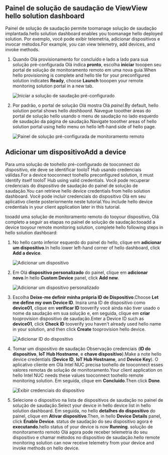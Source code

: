 ## <a name="view-hello-solution-dashboard"></a><span data-ttu-id="fd91b-101">Painel de solução de saudação de View</span><span class="sxs-lookup"><span data-stu-id="fd91b-101">View hello solution dashboard</span></span>

<span data-ttu-id="fd91b-102">Painel de solução de saudação permite toomanage solução de saudação implantada.</span><span class="sxs-lookup"><span data-stu-id="fd91b-102">hello solution dashboard enables you toomanage hello deployed solution.</span></span> <span data-ttu-id="fd91b-103">Por exemplo, você pode exibir telemetria, adicionar dispositivos e invocar métodos.</span><span class="sxs-lookup"><span data-stu-id="fd91b-103">For example, you can view telemetry, add devices, and invoke methods.</span></span>

1. <span data-ttu-id="fd91b-104">Quando Olá provisionamento for concluído e lado a lado para sua solução pré-configurada Olá indica **pronto**, escolha **iniciar** tooopen seu portal de solução de monitoramento remoto em uma nova guia.</span><span class="sxs-lookup"><span data-stu-id="fd91b-104">When hello provisioning is complete and hello tile for your preconfigured solution indicates **Ready**, choose **Launch** tooopen your remote monitoring solution portal in a new tab.</span></span>

    ![Iniciar a solução de saudação pré-configurado][img-launch-solution]

1. <span data-ttu-id="fd91b-106">Por padrão, o portal de solução Olá mostra Olá *painel*.</span><span class="sxs-lookup"><span data-stu-id="fd91b-106">By default, hello solution portal shows hello *dashboard*.</span></span> <span data-ttu-id="fd91b-107">Navegue tooother áreas do portal de solução hello usando o menu de saudação no lado esquerdo de saudação da página de saudação.</span><span class="sxs-lookup"><span data-stu-id="fd91b-107">Navigate tooother areas of hello solution portal using hello menu on hello left-hand side of hello page.</span></span>

    ![Painel de solução pré-configurada de monitoramento remoto][img-menu]

## <a name="add-a-device"></a><span data-ttu-id="fd91b-109">Adicionar um dispositivo</span><span class="sxs-lookup"><span data-stu-id="fd91b-109">Add a device</span></span>

<span data-ttu-id="fd91b-110">Para uma solução de toohello pré-configurado de tooconnect do dispositivo, ele deve se identificar tooIoT Hub usando credenciais válidas.</span><span class="sxs-lookup"><span data-stu-id="fd91b-110">For a device tooconnect toohello preconfigured solution, it must identify itself tooIoT Hub using valid credentials.</span></span> <span data-ttu-id="fd91b-111">Você pode recuperar credenciais do dispositivo de saudação do painel de solução de saudação.</span><span class="sxs-lookup"><span data-stu-id="fd91b-111">You can retrieve hello device credentials from hello solution dashboard.</span></span> <span data-ttu-id="fd91b-112">Você pode incluir credenciais do dispositivo Olá em seu aplicativo cliente posteriormente neste tutorial.</span><span class="sxs-lookup"><span data-stu-id="fd91b-112">You include hello device credentials in your client application later in this tutorial.</span></span>

<span data-ttu-id="fd91b-113">tooadd uma solução de monitoramento remoto do tooyour dispositivo, Olá completo a seguir as etapas no painel de solução de saudação:</span><span class="sxs-lookup"><span data-stu-id="fd91b-113">tooadd a device tooyour remote monitoring solution, complete hello following steps in hello solution dashboard:</span></span>

1. <span data-ttu-id="fd91b-114">No hello canto inferior esquerdo do painel do hello, clique em **adicionar um dispositivo**.</span><span class="sxs-lookup"><span data-stu-id="fd91b-114">In hello lower left-hand corner of hello dashboard, click **Add a device**.</span></span>

   ![Adicionar um dispositivo][1]

1. <span data-ttu-id="fd91b-116">Em Olá **dispositivo personalizado** do painel, clique em **adicionar novo**.</span><span class="sxs-lookup"><span data-stu-id="fd91b-116">In hello **Custom Device** panel, click **Add new**.</span></span>

   ![Adicionar um dispositivo personalizado][2]

1. <span data-ttu-id="fd91b-118">Escolha **Deixe-me definir minha própria ID de Dispositivo**.</span><span class="sxs-lookup"><span data-stu-id="fd91b-118">Choose **Let me define my own Device ID**.</span></span> <span data-ttu-id="fd91b-119">Insira uma ID de dispositivo como **device01**, clique em **verificar ID** tooverify você ainda não tiver usado o nome da saudação em sua solução e, em seguida, clique em **criar** tooprovision dispositivo de saudação.</span><span class="sxs-lookup"><span data-stu-id="fd91b-119">Enter a Device ID such as **device01**, click **Check ID** tooverify you haven't already used hello name in your solution, and then click **Create** tooprovision hello device.</span></span>

   ![Adicionar ID do dispositivo][3]

1. <span data-ttu-id="fd91b-121">Tornar um dispositivo de saudação Observação credenciais (**ID do dispositivo**, **IoT Hub Hostname**, e **chave dispositivo**).</span><span class="sxs-lookup"><span data-stu-id="fd91b-121">Make a note hello device credentials (**Device ID**, **IoT Hub Hostname**, and **Device Key**).</span></span> <span data-ttu-id="fd91b-122">O aplicativo cliente em Olá Intel NUC precisa toohello de tooconnect esses valores remotas de solução de monitoramento.</span><span class="sxs-lookup"><span data-stu-id="fd91b-122">Your client application on hello Intel NUC needs these values tooconnect toohello remote monitoring solution.</span></span> <span data-ttu-id="fd91b-123">Em seguida, clique em **Concluído**.</span><span class="sxs-lookup"><span data-stu-id="fd91b-123">Then click **Done**.</span></span>

    ![Exibir credenciais do dispositivo][4]

1. <span data-ttu-id="fd91b-125">Selecione o dispositivo na lista de dispositivos de saudação no painel de solução de saudação.</span><span class="sxs-lookup"><span data-stu-id="fd91b-125">Select your device in hello device list in hello solution dashboard.</span></span> <span data-ttu-id="fd91b-126">Em seguida, no hello **detalhes do dispositivo** do painel, clique em **Ativar dispositivo**.</span><span class="sxs-lookup"><span data-stu-id="fd91b-126">Then, in hello **Device Details** panel, click **Enable Device**.</span></span> <span data-ttu-id="fd91b-127">status de saudação do seu dispositivo agora é **executando**.</span><span class="sxs-lookup"><span data-stu-id="fd91b-127">hello status of your device is now **Running**.</span></span> <span data-ttu-id="fd91b-128">solução de monitoramento remoto Olá agora pode receber telemetria do seu dispositivo e chamar métodos no dispositivo de saudação.</span><span class="sxs-lookup"><span data-stu-id="fd91b-128">hello remote monitoring solution can now receive telemetry from your device and invoke methods on hello device.</span></span>

[img-launch-solution]: media/iot-suite-gateway-kit-view-solution/launch.png
[img-menu]: media/iot-suite-gateway-kit-view-solution/menu.png
[1]: media/iot-suite-gateway-kit-view-solution/suite0.png
[2]: media/iot-suite-gateway-kit-view-solution/suite1.png
[3]: media/iot-suite-gateway-kit-view-solution/suite2.png
[4]: media/iot-suite-gateway-kit-view-solution/suite3.png